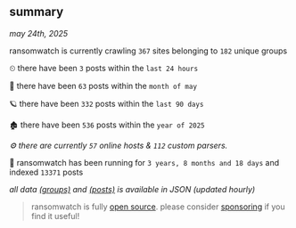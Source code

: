 
## summary
_may 24th, 2025_

ransomwatch is currently crawling `367` sites belonging to `182` unique groups

⏲ there have been `3` posts within the `last 24 hours`

🦈 there have been `63` posts within the `month of may`

🪐 there have been `332` posts within the `last 90 days`

🏚 there have been `536` posts within the `year of 2025`

_⚙️ there are currently `57` online hosts & `112` custom parsers._

🦕 ransomwatch has been running for `3 years, 8 months and 18 days` and indexed `13371` posts

_all data  [(groups)](http://ransomwhat.telemetry.ltd/groups) and [(posts)](http://ransomwhat.telemetry.ltd/posts) is available in JSON (updated hourly)_

> ransomwatch is fully [open source](https://github.com/joshhighet/ransomwatch#ransomwatch--). please consider [sponsoring](https://github.com/sponsors/joshhighet) if you find it useful!
